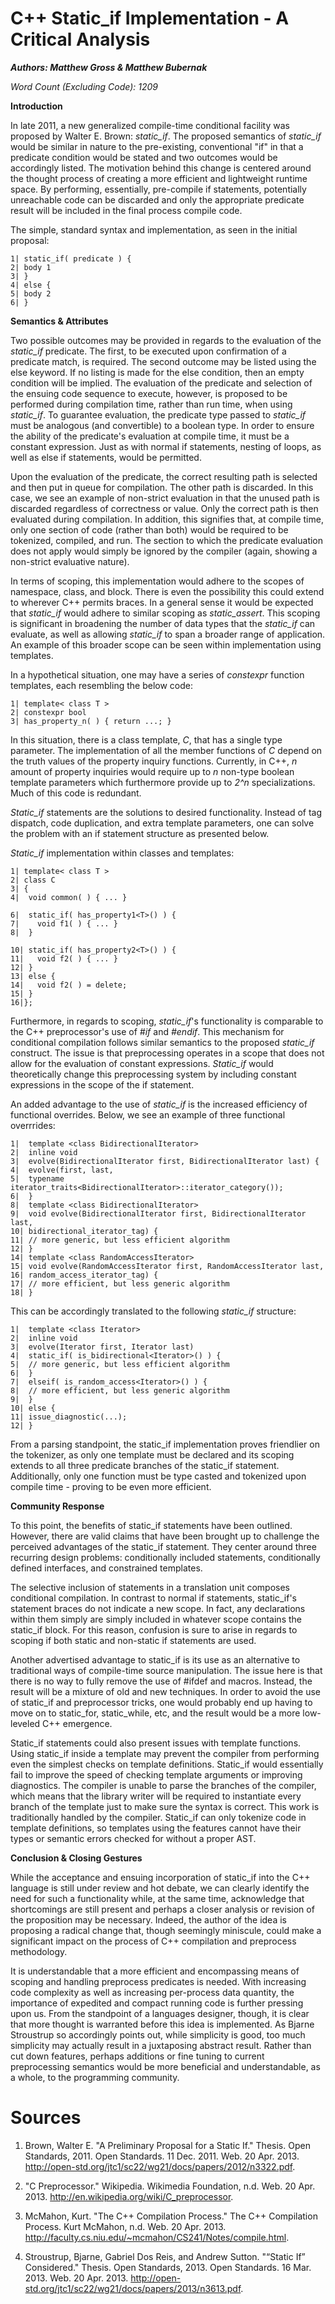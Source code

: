 C++ Static_if Implementation - A Critical Analysis
==================================================

**_Authors: Matthew Gross & Matthew Bubernak_**

*Word Count (Excluding Code): 1209*

**Introduction** 

In late 2011, a new generalized compile-time conditional facility was proposed by Walter E. Brown: *static_if*. The proposed semantics of *static_if* would be similar in nature to the pre-existing, conventional "if" in that a predicate condition would be stated and two outcomes would be accordingly listed. The motivation behind this change is centered around the thought process of creating a more efficient and lightweight runtime space. By performing, essentially, pre-compile if statements, potentially unreachable code can be discarded and only the appropriate predicate result will be included in the final process compile code.

The simple, standard syntax and implementation, as seen in the initial proposal:

~~~~~~~~~~~~~~~~
1| static_if( predicate ) {
2| body 1
3| }
4| else {
5| body 2
6| }
~~~~~~~~~~~~~~~~

**Semantics & Attributes**

Two possible outcomes may be provided in regards to the evaluation of the *static_if* predicate. The first, to be executed upon confirmation of a predicate match, is required. The second outcome may be listed using the else keyword. If no listing is made for the else condition, then an empty condition will be implied. The evaluation of the predicate and selection of the ensuing code sequence to execute, however, is proposed to be performed during compilation time, rather than run time, when using *static_if*. To guarantee evaluation, the predicate type passed to *static_if* must be analogous (and convertible) to a boolean type. In order to ensure the ability of the predicate's evaluation at compile time, it must be a constant expression. Just as with normal if statements, nesting of loops, as well as else if statements, would be permitted.

Upon the evaluation of the predicate, the correct resulting path is selected and then put in queue for compilation. The other path is discarded. In this case, we see an example of non-strict evaluation in that the unused path is discarded regardless of correctness or value. Only the correct path is then evaluated during compilation. In addition, this signifies that, at compile time, only one section of code (rather than both) would be required to be tokenized, compiled, and run. The section to which the predicate evaluation does not apply would simply be ignored by the compiler (again, showing a non-strict evaluative nature).

In terms of scoping, this implementation would adhere to the scopes of namespace, class, and block. There is even the possibility this could extend to wherever C++ permits braces. In a general sense it would be expected that *static_if* would adhere to similar scoping as *static_assert*. This scoping is significant in broadening the number of data types that the *static_if* can evaluate, as well as allowing *static_if* to span a broader range of application. An example of this broader scope can be seen within implementation using templates.

In a hypothetical situation, one may have a series of *constexpr* function templates, each resembling the below code: 

~~~~~~~~~~~~~~~~
1| template< class T >
2| constexpr bool
3| has_property_n( ) { return ...; }
~~~~~~~~~~~~~~~~

In this situation, there is a class template, *C*, that has a single type parameter. The implementation of all the member functions of *C* depend on the truth values of the property inquiry functions. Currently, in C++, *n* amount of property inquiries would require up to *n* non-type boolean template parameters which furthermore provide up to *2^n* specializations. Much of this code is redundant. 

*Static_if* statements are the solutions to desired functionality. Instead of tag dispatch, code duplication, and extra template parameters, one can solve the problem with an if statement structure as presented below.  

*Static_if* implementation within classes and templates:

~~~~~~~~~~~~~~~~
1| template< class T >
2| class C
3| {
4|  void common( ) { ... }

6|  static_if( has_property1<T>() ) {
7|    void f1( ) { ... }
8|  }

10| static_if( has_property2<T>() ) {
11|   void f2( ) { ... }
12| }
13| else {
14|   void f2( ) = delete;
15| }
16|};
~~~~~~~~~~~~~~~~

Furthermore, in regards to scoping, *static_if*'s functionality is comparable to the C++ preprocessor's use of *#if* and *#endif*. This mechanism for conditional compilation follows similar semantics to the proposed *static_if* construct. The issue is that preprocessing operates in a scope that does not allow for the evaluation of constant expressions. *Static_if* would theoretically change this preprocessing system by including constant expressions in the scope of the if statement. 

An added advantage to the use of *static_if* is the increased efficiency of functional overrides. Below, we see an example of three functional overrrides:

~~~~~~~~~~~~~~~~
1|  template <class BidirectionalIterator>
2|  inline void
3|  evolve(BidirectionalIterator first, BidirectionalIterator last) {
4|  evolve(first, last,
5|  typename iterator_traits<BidirectionalIterator>::iterator_category());
6|  }
8|  template <class BidirectionalIterator>
9|  void evolve(BidirectionalIterator first, BidirectionalIterator last,
10| bidirectional_iterator_tag) {
11| // more generic, but less efficient algorithm
12| }
14| template <class RandomAccessIterator>
15| void evolve(RandomAccessIterator first, RandomAccessIterator last,
16| random_access_iterator_tag) {
17| // more efficient, but less generic algorithm
18| }
~~~~~~~~~~~~~~~~

This can be accordingly translated to the following *static_if* structure:

~~~~~~~~~~~~~~~~
1|  template <class Iterator>
2|  inline void
3|  evolve(Iterator first, Iterator last)
4|  static_if( is_bidirectional<Iterator>() ) {
5|  // more generic, but less efficient algorithm
6|  }
7|  elseif( is_random_access<Iterator>() ) {
8|  // more efficient, but less generic algorithm
9|  }
10| else {
11| issue_diagnostic(...);
12| }
~~~~~~~~~~~~~~~~

From a parsing standpoint, the static_if implementation proves friendlier on the tokenizer, as only one template must be declared and its scoping extends to all three predicate branches of the static_if statement. Additionally, only one function must be type casted and tokenized upon compile time - proving to be even more efficient.

**Community Response**

To this point, the benefits of static_if statements have been outlined. However, there are valid claims that have been brought up to challenge the perceived advantages of the static_if statement. They center around three recurring design problems: conditionally included statements, conditionally defined interfaces, and constrained templates.

The selective inclusion of statements in a translation unit composes conditional compilation. In contrast to normal if statements, static_if's statement braces do not indicate a new scope. In fact, any declarations within them simply are simply included in whatever scope contains the static_if block. For this reason, confusion is sure to arise in regards to scoping if both static and non-static if statements are used. 

Another advertised advantage to static_if is its use as an alternative to traditional ways of compile-time source manipulation. The issue here is that there is no way to fully remove the use of #ifdef and macros. Instead, the result will be a mixture of old and new techniques. In order to avoid the use of static_if and preprocessor tricks, one would probably end up having to move on to static_for, static_while, etc, and the result would be a more low-leveled C++ emergence. 

Static_if statements could also present issues with template functions. Using static_if inside a template may prevent the compiler from performing even the simplest checks on template definitions. Static_if would essentially fail to improve the speed of checking template arguments or improving diagnostics. The compiler is unable to parse the branches of the compiler, which means that the library writer will be required to instantiate every branch of the template just to make sure the syntax is correct. This work is traditionally handled by the compiler. Static_if can only tokenize code in template definitions, so templates using the features cannot have their types or semantic errors checked for without a proper AST.

**Conclusion & Closing Gestures**

While the acceptance and ensuing incorporation of static_if into the C++ language is still under review and hot debate, we can clearly identify the need for such a functionality while, at the same time, acknowledge that shortcomings are still present and perhaps a closer analysis or revision of the proposition may be necessary. Indeed, the author of the idea is proposing a radical change that, though seemingly miniscule, could make a significant impact on the process of C++ compilation and preprocess methodology.

It is understandable that a more efficient and encompassing means of scoping and handling preprocess predicates is needed. With increasing code complexity as well as increasing per-process data quantity, the importance of expedited and compact running code is further pressing upon us. From the standpoint of a languages designer, though, it is clear that more thought is warranted before this idea is implemented. As Bjarne Stroustrup so accordingly points out, while simplicity is good, too much simplicity may actually result in a juxtaposing abstract result. Rather than cut down features, perhaps additions or fine tuning to current preprocessing semantics would be more beneficial and understandable, as a whole, to the programming community.

Sources
=======

1. Brown, Walter E. "A Preliminary Proposal for a Static If." Thesis. Open Standards, 2011. Open Standards. 11 Dec. 2011. Web. 20 Apr. 2013. <http://open-std.org/jtc1/sc22/wg21/docs/papers/2012/n3322.pdf>.

2. "C Preprocessor." Wikipedia. Wikimedia Foundation, n.d. Web. 20 Apr. 2013. <http://en.wikipedia.org/wiki/C_preprocessor>.

3. McMahon, Kurt. "The C++ Compilation Process." The C++ Compilation Process. Kurt McMahon, n.d. Web. 20 Apr. 2013. <http://faculty.cs.niu.edu/~mcmahon/CS241/Notes/compile.html>.

4. Stroustrup, Bjarne, Gabriel Dos Reis, and Andrew Sutton. "“Static If” Considered." Thesis. Open Standards, 2013. Open Standards. 16 Mar. 2013. Web. 20 Apr. 2013. <http://open-std.org/jtc1/sc22/wg21/docs/papers/2013/n3613.pdf>.
